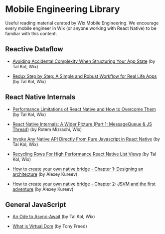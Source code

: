 # Mobile Engineering Library

Useful reading material curated by Wix Mobile Engineering. We encourage every mobile engineer in Wix (or anyone working with React Native) to be familiar with this content.

## Reactive Dataflow

* [Avoiding Accidental Complexity When Structuring Your App State](https://hackernoon.com/avoiding-accidental-complexity-when-structuring-your-app-state-6e6d22ad5e2a#.gchj7syn3) (by Tal Kol, Wix)

* [Redux Step by Step: A Simple and Robust Workflow for Real Life Apps](https://hackernoon.com/redux-step-by-step-a-simple-and-robust-workflow-for-real-life-apps-1fdf7df46092#.djr6axsi5) (by Tal Kol, Wix)

## React Native Internals

* [Performance Limitations of React Native and How to Overcome Them](https://medium.com/@talkol/performance-limitations-of-react-native-and-how-to-overcome-them-947630d7f440#.xuo7vz7yr) (by Tal Kol, Wix)

* [React Native Internals: A Wider Picture (Part 1: MessageQueue & JS Thread)](https://medium.com/@rotemmiz/react-native-internals-a-wider-picture-part-1-messagequeue-js-thread-7894a7cba868#.2hlbsbtxs) (by Rotem Mizrachi, Wix)

* [Invoke Any Native API Directly From Pure Javascript in React Native](https://medium.com/@talkol/invoke-any-native-api-directly-from-pure-javascript-in-react-native-1fb6afcdf57d#.jmp1gilhn) (by Tal Kol, Wix)

* [Recycling Rows For High Performance React Native List Views](https://medium.com/@talkol/recycling-rows-for-high-performance-react-native-list-views-628fd0363861#.njsh3uawc) (by Tal Kol, Wix)

* [How to create your own native bridge - Chapter 1: Designing an architecture](https://medium.com/@kureevalexey/how-to-create-you-own-native-bridge-93a8d4a40bd2#.r2in2oefh) (by Alexey Kureev)

* [How to create your own native bridge - Chapter 2: JSVM and the first adventure](https://medium.com/@kureevalexey/how-to-create-your-own-native-bridge-bfa050e708fc#.rpgzo3tey) (by Alexey Kureev)

## General JavaScript

* [An Ode to Async-Await](https://hackernoon.com/an-ode-to-async-await-7da2dd3c2056#.pyx0twijy) (by Tal Kol, Wix)

* [What is Virtual Dom](https://medium.com/tony-freed-consulting/what-is-virtual-dom-c0ec6d6a925c#.q9cljvwsp) (by Tony Freed)

